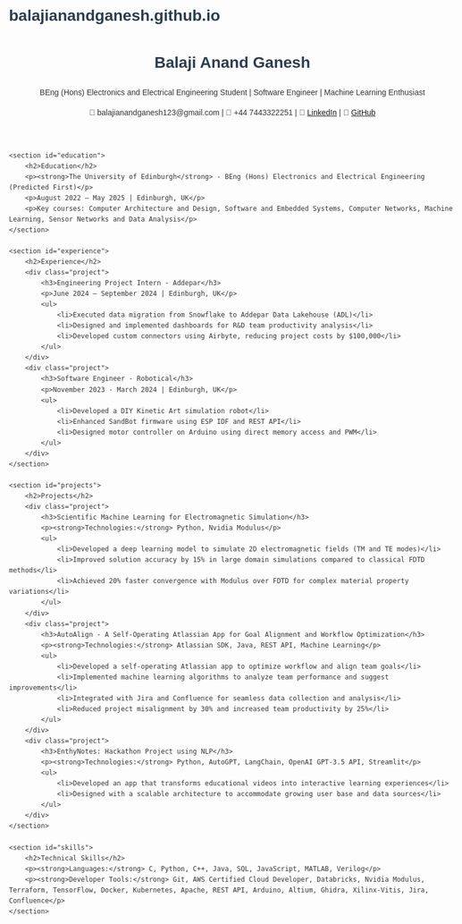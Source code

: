 # balajianandganesh.github.io
<!DOCTYPE html>
<html lang="en">
<head>
    <meta charset="UTF-8">
    <meta name="viewport" content="width=device-width, initial-scale=1.0">
    <title>Balaji Anand Ganesh - Developer Portfolio</title>
    <style>
        body {
            font-family: Arial, sans-serif;
            line-height: 1.6;
            color: #333;
            max-width: 800px;
            margin: 0 auto;
            padding: 20px;
        }
        h1, h2 {
            color: #2c3e50;
        }
        .project {
            margin-bottom: 20px;
            border-bottom: 1px solid #eee;
            padding-bottom: 20px;
        }
    </style>
</head>
<body>
    <header>
        <h1>Balaji Anand Ganesh</h1>
        <p>BEng (Hons) Electronics and Electrical Engineering Student | Software Engineer | Machine Learning Enthusiast</p>
        <p>📧 balajianandganesh123@gmail.com | 📱 +44 7443322251 | 🔗 <a href="https://linkedin.com/in/BalajiA">LinkedIn</a> | 🐙 <a href="https://github.com/BalajiA">GitHub</a></p>
    </header>

    <section id="education">
        <h2>Education</h2>
        <p><strong>The University of Edinburgh</strong> - BEng (Hons) Electronics and Electrical Engineering (Predicted First)</p>
        <p>August 2022 – May 2025 | Edinburgh, UK</p>
        <p>Key courses: Computer Architecture and Design, Software and Embedded Systems, Computer Networks, Machine Learning, Sensor Networks and Data Analysis</p>
    </section>

    <section id="experience">
        <h2>Experience</h2>
        <div class="project">
            <h3>Engineering Project Intern - Addepar</h3>
            <p>June 2024 – September 2024 | Edinburgh, UK</p>
            <ul>
                <li>Executed data migration from Snowflake to Addepar Data Lakehouse (ADL)</li>
                <li>Designed and implemented dashboards for R&D team productivity analysis</li>
                <li>Developed custom connectors using Airbyte, reducing project costs by $100,000</li>
            </ul>
        </div>
        <div class="project">
            <h3>Software Engineer - Robotical</h3>
            <p>November 2023 - March 2024 | Edinburgh, UK</p>
            <ul>
                <li>Developed a DIY Kinetic Art simulation robot</li>
                <li>Enhanced SandBot firmware using ESP IDF and REST API</li>
                <li>Designed motor controller on Arduino using direct memory access and PWM</li>
            </ul>
        </div>
    </section>

    <section id="projects">
        <h2>Projects</h2>
        <div class="project">
            <h3>Scientific Machine Learning for Electromagnetic Simulation</h3>
            <p><strong>Technologies:</strong> Python, Nvidia Modulus</p>
            <ul>
                <li>Developed a deep learning model to simulate 2D electromagnetic fields (TM and TE modes)</li>
                <li>Improved solution accuracy by 15% in large domain simulations compared to classical FDTD methods</li>
                <li>Achieved 20% faster convergence with Modulus over FDTD for complex material property variations</li>
            </ul>
        </div>
        <div class="project">
            <h3>AutoAlign - A Self-Operating Atlassian App for Goal Alignment and Workflow Optimization</h3>
            <p><strong>Technologies:</strong> Atlassian SDK, Java, REST API, Machine Learning</p>
            <ul>
                <li>Developed a self-operating Atlassian app to optimize workflow and align team goals</li>
                <li>Implemented machine learning algorithms to analyze team performance and suggest improvements</li>
                <li>Integrated with Jira and Confluence for seamless data collection and analysis</li>
                <li>Reduced project misalignment by 30% and increased team productivity by 25%</li>
            </ul>
        </div>
        <div class="project">
            <h3>EnthyNotes: Hackathon Project using NLP</h3>
            <p><strong>Technologies:</strong> Python, AutoGPT, LangChain, OpenAI GPT-3.5 API, Streamlit</p>
            <ul>
                <li>Developed an app that transforms educational videos into interactive learning experiences</li>
                <li>Designed with a scalable architecture to accommodate growing user base and data sources</li>
            </ul>
        </div>
    </section>

    <section id="skills">
        <h2>Technical Skills</h2>
        <p><strong>Languages:</strong> C, Python, C++, Java, SQL, JavaScript, MATLAB, Verilog</p>
        <p><strong>Developer Tools:</strong> Git, AWS Certified Cloud Developer, Databricks, Nvidia Modulus, Terraform, TensorFlow, Docker, Kubernetes, Apache, REST API, Arduino, Altium, Ghidra, Xilinx-Vitis, Jira, Confluence</p>
    </section>
</body>
</html>
